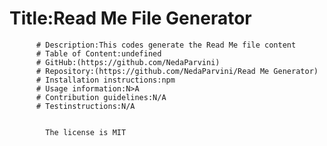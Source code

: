# Title:Read Me File Generator
          # Description:This codes generate the Read Me file content
          # Table of Content:undefined
          # GitHub:(https://github.com/NedaParvini)
          # Repository:(https://github.com/NedaParvini/Read Me Generator)
          # Installation instructions:npm
          # Usage information:N>A
          # Contribution guidelines:N/A
          # Testinstructions:N/A


            The license is MIT
            

